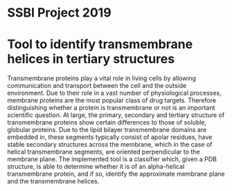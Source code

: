 # SSBI Project 2019

# Tool to identify transmembrane helices in tertiary structures

Transmembrane proteins play a vital role in living cells by allowing communication and transport
between the cell and the outside environment. Due to their role in a vast number of physiological
processes, membrane proteins are the most popular class of drug targets. Therefore distinguishing
whether a protein is transmembrane or not is an important scientific question.
At large, the primary, secondary and tertiary structure of transmembrane proteins show certain
differences to those of soluble, globular proteins. Due to the lipid bilayer transmembrane domains
are embedded in, these segments typically consist of apolar residues, have stable secondary
structures across the membrane, which in the case of helical transmembrane segments, are
oriented perpendicular to the membrane plane.
The implemented tool is a classifier which, given a PDB structure, is able to determine
whether it is of an alpha-helical transmembrane protein, and if so, identify the approximate
membrane plane and the transmembrane helices. 
